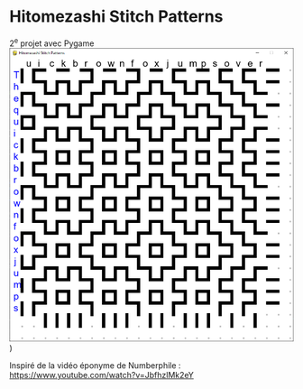 # Hitomezashi Stitch Patterns
2<sup>e</sup> projet avec Pygame
![capture d’écran](https://github.com/xDEADC0DE/pygame-Hitomezashi-Stitch-Patterns/blob/master/screenshots/2021-12-10%2022h20.png?raw=true))

Inspiré de la vidéo éponyme de Numberphile : https://www.youtube.com/watch?v=JbfhzlMk2eY
